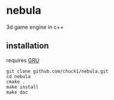 # nebula

3d game engine in c++

## installation

requires [GRU](http://github.com/chuck1/GRU)

    git clone github.com/chuck1/nebula.git
    cd nebula
    cmake .
    make install
    make doc
